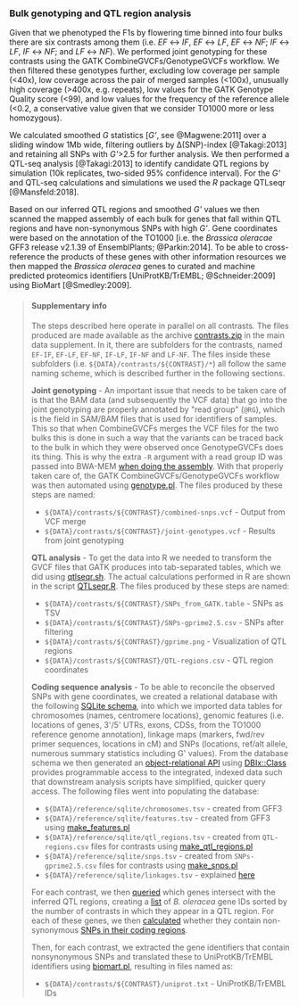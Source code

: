 ### Bulk genotyping and QTL region analysis

Given that we phenotyped the F1s by flowering time binned into four bulks there are six contrasts among them
(i.e. _EF_ ↔ _IF_, _EF_ ↔ _LF_, _EF_ ↔ _NF_; _IF_ ↔ _LF_, _IF_ ↔ _NF_; and _LF_ ↔ _NF_). We performed joint genotyping
for these contrasts using the GATK CombineGVCFs/GenotypeGVCFs workflow. We then filtered these genotypes further, 
excluding low coverage per sample (<40x), low coverage across the pair of merged samples (<100x), unusually high 
coverage (>400x, e.g. repeats), low values for the GATK Genotype Quality score (<99), and low values for the frequency 
of the reference allele (<0.2, a conservative value given that we consider TO1000 more or less homozygous). 

We calculated smoothed _G_ statistics [_G'_, see @Magwene:2011] over a sliding window 1Mb wide, filtering outliers by 
Δ(SNP)-index [@Takagi:2013] and retaining all SNPs with _G'_>2.5 for further analysis. We then performed a QTL-seq 
analysis [@Takagi:2013] to identify candidate QTL regions by simulation (10k replicates, two-sided 95% confidence 
interval). For the _G'_ and QTL-seq calculations and simulations we used the _R_ package QTLseqr [@Mansfeld:2018]. 

Based on our inferred QTL regions and smoothed _G'_ values we then scanned the mapped assembly of each bulk for genes 
that fall within QTL regions and have non-synonymous SNPs with high _G'_. Gene coordinates were based on the annotation 
of the TO1000 [i.e. the _Brassica oleracae_ GFF3 release v2.1.39 of EnsemblPlants; @Parkin:2014]. To be able to 
cross-reference the products of these genes with other information resources we then mapped the 
_Brassica oleracea_ genes to curated and machine predicted proteomics identifiers [UniProtKB/TrEMBL; @Schneider:2009]  
using BioMart [@Smedley:2009].

> #### Supplementary info
> The steps described here operate in parallel on all contrasts. The files produced are made available as the archive
> [contrasts.zip](contrasts.zip) in the main data supplement. In it, there are subfolders for the contrasts, named
> `EF-IF`, `EF-LF`, `EF-NF`, `IF-LF`, `IF-NF` and `LF-NF`. The files inside these subfolders (i.e. 
> `${DATA}/contrasts/${CONTRAST}/*`) all follow the same naming scheme, which is described further in the following 
> sections. 
>
> **Joint genotyping** - An important issue that needs to be taken care of is that the BAM data (and subsequently 
> the VCF data) that go into the joint genotyping are properly annotated by "read group" (`@RG`), which is the field 
> in SAM/BAM files that is used for identifiers of samples. This so that when CombineGVCFs merges the VCF files for 
> the two bulks this is done in such a way that the variants can be traced back to the bulk in which they were observed 
> once GenotypeGVCFs does its thing. This is why the extra `-R` argument with a read group ID was passed into BWA-MEM 
> [when doing the assembly](../script/bwa.sh). With that properly taken care of, the GATK CombineGVCFs/GenotypeGVCFs
> workflow was then automated using [genotype.pl](../script/genotype.pl). The files produced by these steps are named:
> - `${DATA}/contrasts/${CONTRAST}/combined-snps.vcf` - Output from VCF merge
> - `${DATA}/contrasts/${CONTRAST}/joint-genotypes.vcf` - Results from joint genotyping 
>
> **QTL analysis** - To get the data into R we needed to transform the GVCF files that GATK produces into tab-separated
> tables, which we did using [qtlseqr.sh](../script/qtlseqr.sh). The actual calculations performed in R are shown in
> the script [QTLseqr.R](../script/QTLseqr.R). The files produced by these steps are named:
> - `${DATA}/contrasts/${CONTRAST}/SNPs_from_GATK.table` - SNPs as TSV
> - `${DATA}/contrasts/${CONTRAST}/SNPs-gprime2.5.csv` - SNPs after filtering
> - `${DATA}/contrasts/${CONTRAST}/gprime.png` - Visualization of QTL regions
> - `${DATA}/contrasts/${CONTRAST}/QTL-regions.csv` - QTL region coordinates
>
> **Coding sequence analysis** - To be able to reconcile the observed SNPs with gene coordinates, we created a 
> relational database with the following [SQLite schema](../sql/snps.sql), into which we imported data tables for 
> chromosomes (names, centromere locations), genomic features (i.e. locations of genes, 3'/5' UTRs, exons, CDSs, from 
> the TO1000 reference genome annotation), linkage maps (markers, fwd/rev primer sequences, locations in cM) and SNPs 
> (locations, ref/alt allele, numerous summary statistics including G' values). From the database schema we then 
> generated an [object-relational API](../lib) using [DBIx::Class](../sql/make_dbix_api.sh) provides programmable 
> access to the integrated, indexed data such that downstream analysis scripts have simplified, quicker query access.
> The following files went into populating the database:
> - `${DATA}/reference/sqlite/chromosomes.tsv` - created from GFF3
> - `${DATA}/reference/sqlite/features.tsv` - created from GFF3 using [make_features.pl](../sql/make_features.pl)
> - `${DATA}/reference/sqlite/qtl_regions.tsv` - created from `QTL-regions.csv` files for contrasts using 
>   [make_qtl_regions.pl](../sql/make_qtl_regions.pl)
> - `${DATA}/reference/sqlite/snps.tsv` - created from `SNPs-gprime2.5.csv` files for contrasts using 
>   [make_snps.pl](../sql/make_snps.pl)
> - `${DATA}/reference/sqlite/linkages.tsv` - explained [here](../results/linkages)
>
> For each contrast, we then [queried](../script/genes_in_qtl_regions.pl) which genes intersect with the inferred QTL 
> regions, creating a [list](../results/genes.txt) of _B. oleracea_ gene IDs sorted by the number of contrasts in which 
> they appear in a QTL region. For each of these genes, we then [calculated](../script/snps_in_cds.pl) whether they 
> contain non-synonymous [SNPs in their coding regions](../results/snps.tsv).
>
> Then, for each contrast, we extracted the gene identifiers that contain nonsynonymous SNPs and translated these to
> UniProtKB/TrEMBL identifiers using [biomart.pl](../script/biomart.pl), resulting in files named as:
> - `${DATA}/contrasts/${CONTRAST}/uniprot.txt` - UniProtKB/TrEMBL IDs

